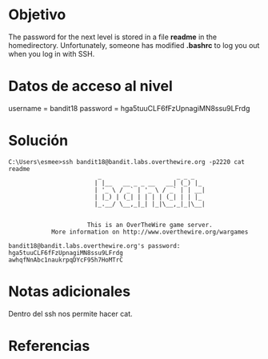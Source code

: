 
# Objetivo
The password for the next level is stored in a file **readme** in the homedirectory. Unfortunately, someone has modified **.bashrc** to log you out when you log in with SSH.
# Datos de acceso al nivel
username = bandit18
password = hga5tuuCLF6fFzUpnagiMN8ssu9LFrdg
# Solución
```
C:\Users\esmee>ssh bandit18@bandit.labs.overthewire.org -p2220 cat readme
                         _                     _ _ _
                        | |__   __ _ _ __   __| (_) |_
                        | '_ \ / _` | '_ \ / _` | | __|
                        | |_) | (_| | | | | (_| | | |_
                        |_.__/ \__,_|_| |_|\__,_|_|\__|


                      This is an OverTheWire game server.
            More information on http://www.overthewire.org/wargames

bandit18@bandit.labs.overthewire.org's password:
hga5tuuCLF6fFzUpnagiMN8ssu9LFrdg
awhqfNnAbc1naukrpqDYcF95h7HoMTrC
```
# Notas adicionales
Dentro del ssh nos permite hacer cat.
# Referencias